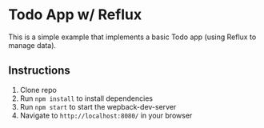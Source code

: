 # Todo App w/ Reflux
This is a simple example that implements a basic Todo app (using Reflux to manage data).

## Instructions
1. Clone repo
2. Run `npm install` to install dependencies
3. Run `npm start` to start the wepback-dev-server
4. Navigate to `http://localhost:8080/` in your browser
